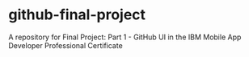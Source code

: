 # github-final-project
A repository for Final Project: Part 1 - GitHub UI in the IBM Mobile App Developer Professional Certificate
